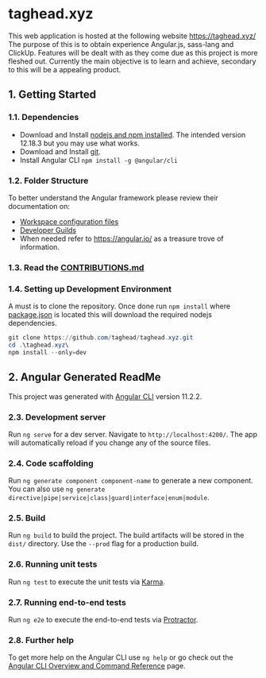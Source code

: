 # taghead.xyz

This web application is hosted at the following website https://taghead.xyz/ The purpose of this is to obtain experience Angular.js, sass-lang and ClickUp. Features will be dealt with as they come due as this project is more fleshed out. Currently the main objective is to learn and achieve, secondary to this will be a appealing product. 

## 1. Getting Started

### 1.1. Dependencies 

- Download and Install [nodejs and npm installed](https://nodejs.org/en/download/). The intended version 12.18.3 but you may use what works.
- Download and Install [git](https://git-scm.com/downloads).
- Install Angular CLI `npm install -g @angular/cli`

### 1.2. Folder Structure

To better understand the Angular framework please review their documentation on:
- [Workspace configuration files](https://angular.io/guide/file-structure#workspace-configuration-files)
- [Developer Guilds](https://angular.io/guide/router)
- When needed refer to https://angular.io/ as a treasure trove of information.

### 1.3. Read the [CONTRIBUTIONS.md](/CONTRIBUTIONS.md)
  
### 1.4. Setting up Development Environment

A must is to clone the repository. Once done run `npm install` where [package.json](/package.json) is located this will download the required nodejs dependencies.

```powershell
git clone https://github.com/taghead/taghead.xyz.git
cd .\taghead.xyz\
npm install --only=dev
```

## 2. Angular Generated ReadMe

This project was generated with [Angular CLI](https://github.com/angular/angular-cli) version 11.2.2.

### 2.3. Development server

Run `ng serve` for a dev server. Navigate to `http://localhost:4200/`. The app will automatically reload if you change any of the source files.

### 2.4. Code scaffolding

Run `ng generate component component-name` to generate a new component. You can also use `ng generate directive|pipe|service|class|guard|interface|enum|module`.

### 2.5. Build

Run `ng build` to build the project. The build artifacts will be stored in the `dist/` directory. Use the `--prod` flag for a production build.

### 2.6. Running unit tests

Run `ng test` to execute the unit tests via [Karma](https://karma-runner.github.io).

### 2.7. Running end-to-end tests

Run `ng e2e` to execute the end-to-end tests via [Protractor](http://www.protractortest.org/).

### 2.8. Further help

To get more help on the Angular CLI use `ng help` or go check out the [Angular CLI Overview and Command Reference](https://angular.io/cli) page.
